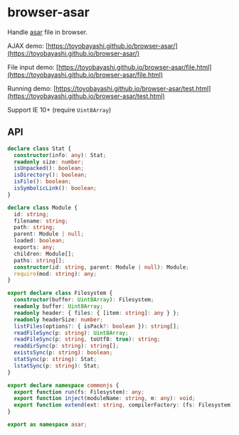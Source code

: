 # browser-asar

Handle [asar](https://github.com/electron/asar) file in browser.

AJAX demo: [https://toyobayashi.github.io/browser-asar/](https://toyobayashi.github.io/browser-asar/)

File input demo: [https://toyobayashi.github.io/browser-asar/file.html](https://toyobayashi.github.io/browser-asar/file.html)

Running demo: [https://toyobayashi.github.io/browser-asar/test.html](https://toyobayashi.github.io/browser-asar/test.html)

Support IE 10+ (require `Uint8Array`)

## API

``` ts
declare class Stat {
  constructor(info: any): Stat;
  readonly size: number;
  isUnpacked(): boolean;
  isDirectory(): boolean;
  isFile(): boolean;
  isSymbolicLink(): boolean;
}

declare class Module {
  id: string;
  filename: string;
  path: string;
  parent: Module | null;
  loaded: boolean;
  exports: any;
  children: Module[];
  paths: string[];
  constructor(id: string, parent: Module | null): Module;
  require(mod: string): any;
}

export declare class Filesystem {
  constructor(buffer: Uint8Array): Filesystem;
  readonly buffer: Uint8Array;
  readonly header: { files: { [item: string]: any } };
  readonly headerSize: number;
  listFiles(options?: { isPack?: boolean }): string[];
  readFileSync(p: string): Uint8Array;
  readFileSync(p: string, toUtf8: true): string;
  readdirSync(p: string): string[];
  existsSync(p: string): boolean;
  statSync(p: string): Stat;
  lstatSync(p: string): Stat;
}

export declare namespace commonjs {
  export function run(fs: Filesystem): any;
  export function inject(moduleName: string, m: any): void;
  export function extend(ext: string, compilerFactory: (fs: Filesystem) => (module: Module, filename: string) => void): void;
}

export as namespace asar;
```
